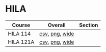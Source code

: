 # HILA

| Course | Overall | Section |
| ------ | ------- | ------- |
| HILA 114 | [csv](https://github.com/UCSD-Historical-Enrollment-Data/2023Winter/blob/main/overall/HILA%20114.csv), [png](https://raw.githubusercontent.com/UCSD-Historical-Enrollment-Data/2023Winter/main/plot_overall/HILA%20114.png), [wide](https://raw.githubusercontent.com/UCSD-Historical-Enrollment-Data/2023Winter/main/plot_overall_wide/HILA%20114.png) |  |
| HILA 121A | [csv](https://github.com/UCSD-Historical-Enrollment-Data/2023Winter/blob/main/overall/HILA%20121A.csv), [png](https://raw.githubusercontent.com/UCSD-Historical-Enrollment-Data/2023Winter/main/plot_overall/HILA%20121A.png), [wide](https://raw.githubusercontent.com/UCSD-Historical-Enrollment-Data/2023Winter/main/plot_overall_wide/HILA%20121A.png) |  |

